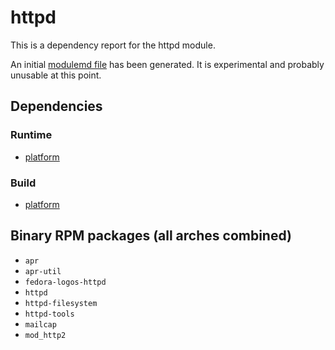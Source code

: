 # httpd
This is a dependency report for the httpd module.

An initial [modulemd file](httpd.yaml) has been generated. It is experimental and probably unusable at this point.
## Dependencies
### Runtime
* [platform](../platform)
### Build
* [platform](../platform)
## Binary RPM packages (all arches combined)
* `apr`
* `apr-util`
* `fedora-logos-httpd`
* `httpd`
* `httpd-filesystem`
* `httpd-tools`
* `mailcap`
* `mod_http2`

